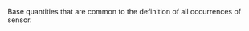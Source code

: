 Base quantities that are common to the definition of all occurrences of sensor.

<!-- end of short definition -->

